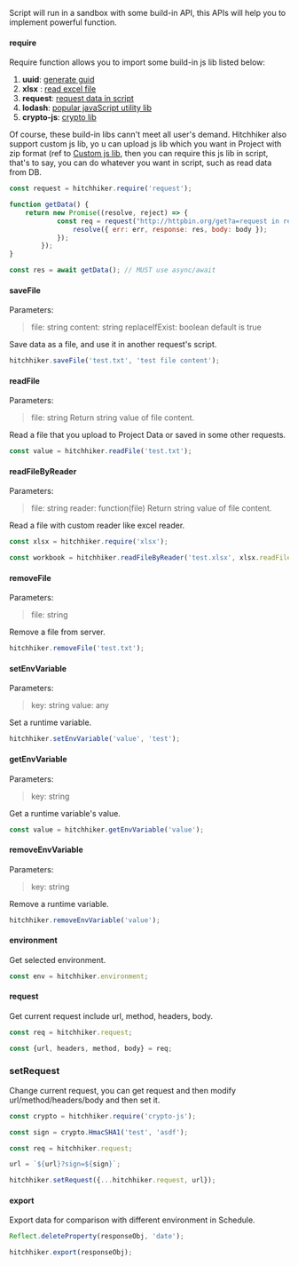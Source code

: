 Script will run in a sandbox with some build-in API, this APIs will help you to implement powerful function.

#### require
Require function allows you to import some build-in js lib listed below:

1. **uuid**:   [generate guid](https://github.com/kelektiv/node-uuid)
2. **xlsx** :  [read excel file](https://github.com/SheetJS/js-xlsx)
3. **request**:   [request data in script](https://github.com/request/request)
4. **lodash**:  [popular javaScript utility lib](https://lodash.com/)
5. **crypto-js**:  [crypto lib](https://github.com/brix/crypto-js)

Of course, these build-in libs cann't meet all user's demand. Hitchhiker also support custom js lib, yo u can upload js lib which you want in Project with zip format (ref to [Custom js lib](custom-javascript-lib.md), then you can require this js lib in script, that's to say, you can do whatever you want in script, such as read data from DB.

```js
const request = hitchhiker.require('request');

function getData() {
    return new Promise((resolve, reject) => {
            const req = request("http://httpbin.org/get?a=request in request", (err, res, body) => {
                resolve({ err: err, response: res, body: body });
            });
        });
}

const res = await getData(); // MUST use async/await
```

#### saveFile
Parameters: 
> file: string
> content: string
> replaceIfExist: boolean default is true

Save data as a file, and use it in another request's script.

```js
hitchhiker.saveFile('test.txt', 'test file content'); 
```

#### readFile
Parameters: 
> file: string
Return string value of file content.

Read a file that you upload to Project Data or saved in some other requests.

```js
const value = hitchhiker.readFile('test.txt');
```

#### readFileByReader
Parameters:
> file: string
> reader: function(file)
Return string value of file content.

Read a file with custom reader like excel reader.

```js
const xlsx = hitchhiker.require('xlsx');

const workbook = hitchhiker.readFileByReader('test.xlsx', xlsx.readFile); 
```

#### removeFile          
Parameters:
> file: string

Remove a file from server.

 ```js
 hitchhiker.removeFile('test.txt');
 ``` 
 
 #### setEnvVariable
 Parameters:
 > key: string
 > value: any
 
 Set a runtime variable.
 
 ```js
 hitchhiker.setEnvVariable('value', 'test');
 ```
 
 #### getEnvVariable
 Parameters:
 > key: string
 
 Get a runtime variable's value.
 
 ```js
 const value = hitchhiker.getEnvVariable('value');
 ```
 
 #### removeEnvVariable
 Parameters:
 > key: string
 
 Remove a runtime variable.
 
 ```js
 hitchhiker.removeEnvVariable('value');
 ```
 #### environment
 
 Get selected environment.
 
 ```js
 const env = hitchhiker.environment;
 ```
 
 #### request
 
 Get current request include url, method, headers, body.
 
 ```js
 const req = hitchhiker.request;
 
 const {url, headers, method, body} = req;
 ```
 
 ### setRequest
 
 Change current request, you can get request and then modify url/method/headers/body and then set it.
 
 ```js
 const crypto = hitchhiker.require('crypto-js');

 const sign = crypto.HmacSHA1('test', 'asdf');

 const req = hitchhiker.request;
 
 url = `${url}?sign=${sign}`;
 
 hitchhiker.setRequest({...hitchhiker.request, url});
 ```
 
 #### export
 
 Export data for comparison with different environment in Schedule. 
 
 ```js
 Reflect.deleteProperty(responseObj, 'date');
 
 hitchhiker.export(responseObj);
 ```
